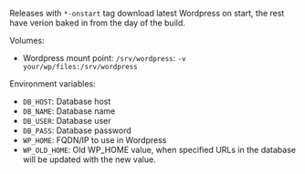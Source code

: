 Releases with `*-onstart` tag download latest Wordpress on start, the rest have verion baked in from the day of the build.

Volumes:  
  - Wordpress mount point: `/srv/wordpress`: `-v your/wp/files:/srv/wordpress`

Environment variables:
  - `DB_HOST`: Database host
  - `DB_NAME`: Database name
  - `DB_USER`: Database user
  - `DB_PASS`: Database password
  - `WP_HOME`: FQDN/IP to use in Wordpress
  - `WP_OLD_HOME`: Old WP_HOME value, when specified URLs in the database will be updated with the new value.